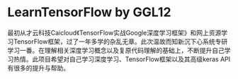 # LearnTensorFlow  by  GGL12
最初从才云科技Caicloud《TensorFlow实战Google深度学习框架》和网上资源学习TensorFlow框架，过了一年多学的杂乱无章。此次温故而知新沉下心系统专研学习一番。在理解相关深度学习概念以及复原代码理解的基础上，不断提升自己学习热情。此项目希望对自己学习深度学习、TensorFlow框架以及其高级keras API有很多的提升与帮助。


